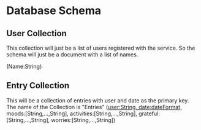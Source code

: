 # Database Schema
## User Collection
This collection will just be a list of users registered with the service. So the schema will just be a document with a list of names.

(Name:String)

## Entry Collection
This will be a collection of entries with user and date as the primary key. The name of the Collection is "Entries"
(<ins>user:String, date:dateFormat,</ins> moods:[String,...,String], activities:[String,...,String], grateful:[String,...,String], worries:[String,...,String])